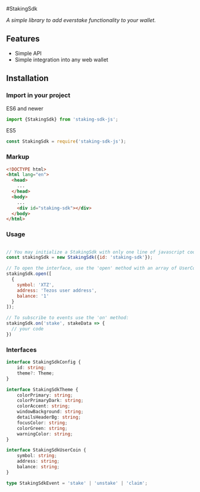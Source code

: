 #StakingSdk

*A simple library to add everstake functionality to your wallet.*

## Features

- Simple API
- Simple integration into any web wallet

## Installation

### Import in your project

ES6 and newer

```javascript
import {StakingSdk} from 'staking-sdk-js';
```

ES5

```javascript
const StakingSdk = require('staking-sdk-js');
```

### Markup

````html
<!DOCTYPE html>
<html lang="en">
  <head>
    ...
  </head>
  <body>
    ...
    <div id="staking-sdk"></div>
  </body>
</html>
````

### Usage

````javascript

// You may initialize a StakingSdk with only one line of javascript code:
const stakingSdk = new StakingSdk({id: 'staking-sdk'});

// To open the interface, use the 'open' method with an array of UserCoin type:
stakingSdk.open([
  {
    symbol: 'XTZ',
    address: 'Tezos user address',
    balance: '1'
  }
]);

// To subscribe to events use the 'on' method:
stakingSdk.on('stake', stakeData => {
  // your code
})
````

### Interfaces

````typescript
interface StakingSdkConfig {
    id: string;
    theme?: Theme;
}

interface StakingSdkTheme {
    colorPrimary: string;
    colorPrimaryDark: string;
    colorAccent: string;
    windowBackground: string;
    detailsHeaderBg: string;
    focusColor: string;
    colorGreen: string;
    warningColor: string;
}

interface StakingSdkUserCoin {
    symbol: string;
    address: string;
    balance: string;
}

type StakingSdkEvent = 'stake' | 'unstake' | 'claim';
````

